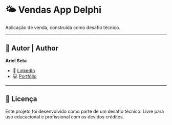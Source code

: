 # 🌤️ Vendas App Delphi

Aplicação de venda, construída como desafio técnico.

---

## 🙌 Autor | Author

**Ariel Seta**  
- 🔗 [LinkedIn](https://br.linkedin.com/in/arielseta)
- 💻 [Portfólio](https://arielseta.github.io/)

---

## 📝 Licença

Este projeto foi desenvolvido como parte de um desafio técnico. Livre para uso educacional e profissional com os devidos créditos.
